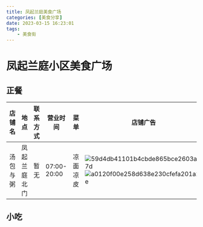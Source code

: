 ```yaml
---
title: 凤起兰庭美食广场
categories: [美食分享]
date: 2023-03-15 16:23:01
tags:
    - 美食街
---
```


# 凤起兰庭小区美食广场

## 正餐

|店铺名|地点|联系方式|营业时间|菜单|店铺广告|
|---|---|---|---|---|---|
|汤包与粥|凤起兰庭北门|暂无|07:00-20:00|凉面凉皮|![59d4db41101b4cbde865bce2603a87d](https://img.1949hacker.cn//59d4db41101b4cbde865bce2603a87d.jpg)<br>![a0120f00e258d638e230cfefa201a2e](https://img.1949hacker.cn//a0120f00e258d638e230cfefa201a2e.jpg)|

## 小吃